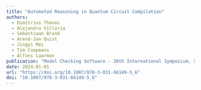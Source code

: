```yaml
---
title: "Automated Reasoning in Quantum Circuit Compilation"
authors:
  - Dimitrios Thanos
  - Alejandro Villoria
  - Sebastiaan Brand
  - Arend-Jan Quist
  - Jingyi Mei
  - Tim Coopmans
  - Alfons Laarman
publication: "Model Checking Software - 30th International Symposium, SPIN 2024"
date: 2024-01-01
url: "https://doi.org/10.1007/978-3-031-66149-5_6"
doi: "10.1007/978-3-031-66149-5_6"
---
```


